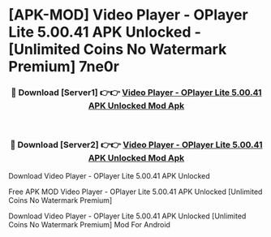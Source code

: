 # [APK-MOD] Video Player - OPlayer Lite 5.00.41 APK Unlocked - [Unlimited Coins No Watermark Premium] 7ne0r



<div align="center">
<h3>🔴 Download [Server1] 👉👉 <a href="https://momento.my/?title=Video_Player_-_OPlayer_Lite_5.00.41_APK_Unlocked">Video Player - OPlayer Lite 5.00.41 APK Unlocked Mod Apk</a></h3><br>

<h3>🔴 Download [Server2] 👉👉 <a href="https://momento.my/?title=Video_Player_-_OPlayer_Lite_5.00.41_APK_Unlocked">Video Player - OPlayer Lite 5.00.41 APK Unlocked Mod Apk</a></h3>
</div>



Download Video Player - OPlayer Lite 5.00.41 APK Unlocked 

Free APK MOD Video Player - OPlayer Lite 5.00.41 APK Unlocked [Unlimited Coins No Watermark Premium]

Download Video Player - OPlayer Lite 5.00.41 APK Unlocked [Unlimited Coins No Watermark Premium] Mod For Android
